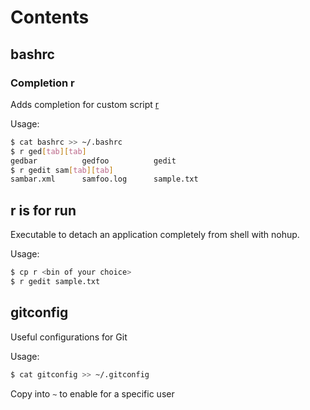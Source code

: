 # Contents

## bashrc

### Completion r
Adds completion for custom script [r](#r-is-for-run)

Usage:
```sh
$ cat bashrc >> ~/.bashrc
$ r ged[tab][tab]
gedbar          gedfoo          gedit
$ r gedit sam[tab][tab]
sambar.xml      samfoo.log      sample.txt
```

## r is for run
Executable to detach an application completely from shell with nohup.

Usage:
```sh
$ cp r <bin of your choice>
$ r gedit sample.txt
```

## gitconfig
Useful configurations for Git

Usage:
```sh
$ cat gitconfig >> ~/.gitconfig
```
Copy into `~` to enable for a specific user

